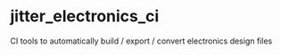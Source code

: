 # jitter_electronics_ci
CI tools to automatically build / export / convert electronics design files
